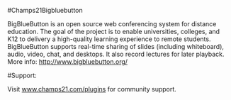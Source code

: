 #Champs21Bigbluebutton

   BigBlueButton is an open source web conferencing system for distance education. The goal of the project is to enable universities, colleges, and K12 to delivery a high-quality learning experience to remote students. BigBlueButton supports real-time sharing of slides (including whiteboard), audio, video, chat, and desktops. It also record lectures for later playback. More info: http://www.bigbluebutton.org/

#Support:

   Visit www.champs21.com/plugins for community support.
 
